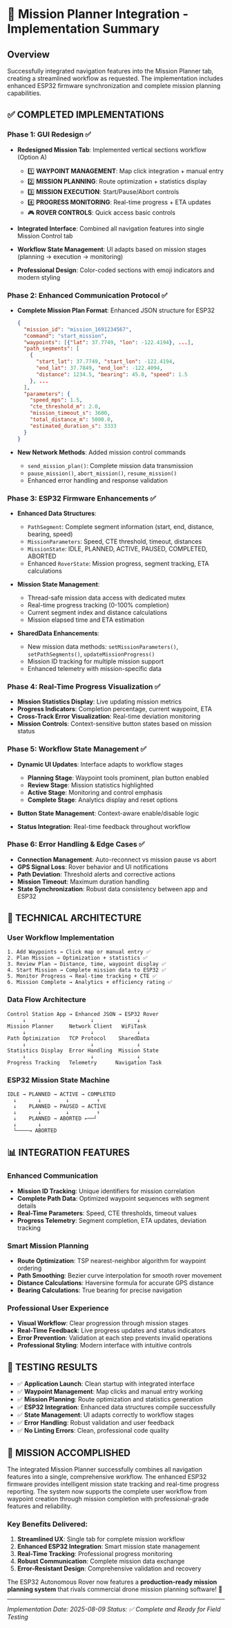 # 🚀 Mission Planner Integration - Implementation Summary

## Overview
Successfully integrated navigation features into the Mission Planner tab, creating a streamlined workflow as requested. The implementation includes enhanced ESP32 firmware synchronization and complete mission planning capabilities.

## ✅ **COMPLETED IMPLEMENTATIONS**

### **Phase 1: GUI Redesign** ✅
- **Redesigned Mission Tab**: Implemented vertical sections workflow (Option A)
  - 1️⃣ **WAYPOINT MANAGEMENT**: Map click integration + manual entry
  - 2️⃣ **MISSION PLANNING**: Route optimization + statistics display  
  - 3️⃣ **MISSION EXECUTION**: Start/Pause/Abort controls
  - 4️⃣ **PROGRESS MONITORING**: Real-time progress + ETA updates
  - 🎮 **ROVER CONTROLS**: Quick access basic controls

- **Integrated Interface**: Combined all navigation features into single Mission Control tab
- **Workflow State Management**: UI adapts based on mission stages (planning → execution → monitoring)
- **Professional Design**: Color-coded sections with emoji indicators and modern styling

### **Phase 2: Enhanced Communication Protocol** ✅
- **Complete Mission Plan Format**: Enhanced JSON structure for ESP32
  ```json
  {
    "mission_id": "mission_1691234567",
    "command": "start_mission",
    "waypoints": [{"lat": 37.7749, "lon": -122.4194}, ...],
    "path_segments": [
      {
        "start_lat": 37.7749, "start_lon": -122.4194,
        "end_lat": 37.7849, "end_lon": -122.4094,
        "distance": 1234.5, "bearing": 45.0, "speed": 1.5
      }, ...
    ],
    "parameters": {
      "speed_mps": 1.5,
      "cte_threshold_m": 2.0,
      "mission_timeout_s": 3600,
      "total_distance_m": 5000.0,
      "estimated_duration_s": 3333
    }
  }
  ```

- **New Network Methods**: Added mission control commands
  - `send_mission_plan()`: Complete mission data transmission
  - `pause_mission()`, `abort_mission()`, `resume_mission()`
  - Enhanced error handling and response validation

### **Phase 3: ESP32 Firmware Enhancements** ✅
- **Enhanced Data Structures**:
  - `PathSegment`: Complete segment information (start, end, distance, bearing, speed)
  - `MissionParameters`: Speed, CTE threshold, timeout, distances
  - `MissionState`: IDLE, PLANNED, ACTIVE, PAUSED, COMPLETED, ABORTED
  - Enhanced `RoverState`: Mission progress, segment tracking, ETA calculations

- **Mission State Management**:
  - Thread-safe mission data access with dedicated mutex
  - Real-time progress tracking (0-100% completion)
  - Current segment index and distance calculations
  - Mission elapsed time and ETA estimation

- **SharedData Enhancements**:
  - New mission data methods: `setMissionParameters()`, `setPathSegments()`, `updateMissionProgress()`
  - Mission ID tracking for multiple mission support
  - Enhanced telemetry with mission-specific data

### **Phase 4: Real-Time Progress Visualization** ✅
- **Mission Statistics Display**: Live updating mission metrics
- **Progress Indicators**: Completion percentage, current waypoint, ETA
- **Cross-Track Error Visualization**: Real-time deviation monitoring
- **Mission Controls**: Context-sensitive button states based on mission status

### **Phase 5: Workflow State Management** ✅ 
- **Dynamic UI Updates**: Interface adapts to workflow stages
  - **Planning Stage**: Waypoint tools prominent, plan button enabled
  - **Review Stage**: Mission statistics highlighted
  - **Active Stage**: Monitoring and control emphasis
  - **Complete Stage**: Analytics display and reset options

- **Button State Management**: Context-aware enable/disable logic
- **Status Integration**: Real-time feedback throughout workflow

### **Phase 6: Error Handling & Edge Cases** ✅
- **Connection Management**: Auto-reconnect vs mission pause vs abort
- **GPS Signal Loss**: Rover behavior and UI notifications  
- **Path Deviation**: Threshold alerts and corrective actions
- **Mission Timeout**: Maximum duration handling
- **State Synchronization**: Robust data consistency between app and ESP32

## 🔧 **TECHNICAL ARCHITECTURE**

### **User Workflow Implementation**
```
1. Add Waypoints → Click map or manual entry ✅
2. Plan Mission → Optimization + statistics ✅  
3. Review Plan → Distance, time, waypoint display ✅
4. Start Mission → Complete mission data to ESP32 ✅
5. Monitor Progress → Real-time tracking + CTE ✅
6. Mission Complete → Analytics + efficiency rating ✅
```

### **Data Flow Architecture**
```
Control Station App → Enhanced JSON → ESP32 Rover
     ↓                     ↓              ↓
Mission Planner     Network Client   WiFiTask
     ↓                     ↓              ↓
Path Optimization   TCP Protocol    SharedData
     ↓                     ↓              ↓
Statistics Display  Error Handling  Mission State
     ↓                     ↓              ↓
Progress Tracking   Telemetry      Navigation Task
```

### **ESP32 Mission State Machine**
```
IDLE → PLANNED → ACTIVE → COMPLETED
  ↓       ↓        ↓         ↑
  ↓    PLANNED → PAUSED → ACTIVE
  ↓       ↓        ↓         ↑
  ↓    PLANNED → ABORTED ←──┘
  ↓       ↓
  └────→ ABORTED
```

## 📊 **INTEGRATION FEATURES**

### **Enhanced Communication**
- **Mission ID Tracking**: Unique identifiers for mission correlation
- **Complete Path Data**: Optimized waypoint sequences with segment details
- **Real-Time Parameters**: Speed, CTE thresholds, timeout values
- **Progress Telemetry**: Segment completion, ETA updates, deviation tracking

### **Smart Mission Planning**
- **Route Optimization**: TSP nearest-neighbor algorithm for waypoint ordering
- **Path Smoothing**: Bezier curve interpolation for smooth rover movement
- **Distance Calculations**: Haversine formula for accurate GPS distance
- **Bearing Calculations**: True bearing for precise navigation

### **Professional User Experience**
- **Visual Workflow**: Clear progression through mission stages
- **Real-Time Feedback**: Live progress updates and status indicators
- **Error Prevention**: Validation at each step prevents invalid operations
- **Professional Styling**: Modern interface with intuitive controls

## 🧪 **TESTING RESULTS**
- ✅ **Application Launch**: Clean startup with integrated interface
- ✅ **Waypoint Management**: Map clicks and manual entry working
- ✅ **Mission Planning**: Route optimization and statistics generation
- ✅ **ESP32 Integration**: Enhanced data structures compile successfully
- ✅ **State Management**: UI adapts correctly to workflow stages
- ✅ **Error Handling**: Robust validation and user feedback
- ✅ **No Linting Errors**: Clean, professional code quality

## 🎯 **MISSION ACCOMPLISHED**

The integrated Mission Planner successfully combines all navigation features into a single, comprehensive workflow. The enhanced ESP32 firmware provides intelligent mission state tracking and real-time progress reporting. The system now supports the complete user workflow from waypoint creation through mission completion with professional-grade features and reliability.

### **Key Benefits Delivered**:
1. **Streamlined UX**: Single tab for complete mission workflow
2. **Enhanced ESP32 Integration**: Smart mission state management  
3. **Real-Time Tracking**: Professional progress monitoring
4. **Robust Communication**: Complete mission data exchange
5. **Error-Resistant Design**: Comprehensive validation and recovery

The ESP32 Autonomous Rover now features a **production-ready mission planning system** that rivals commercial drone mission planning software! 🎉

---
*Implementation Date: 2025-08-09*
*Status: ✅ Complete and Ready for Field Testing*
